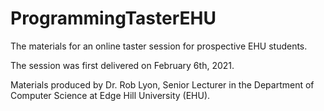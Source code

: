 # ProgrammingTasterEHU
The materials for an online taster session for prospective EHU students.

The session was first delivered on February 6th, 2021.

Materials produced by Dr. Rob Lyon, Senior Lecturer in the Department of Computer Science at Edge Hill University (EHU).
